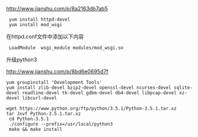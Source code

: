 http://www.jianshu.com/p/8a2163db7ab5

```
 yum install httpd-devel
 yum install mod_wsgi
```
 在httpd.conf文件中添加以下内容
```
 LoadModule  wsgi_module modules/mod_wsgi.so
```

升级python3

http://www.jianshu.com/p/8bd6e0695d7f
```
yum groupinstall 'Development Tools'
yum install zlib-devel bzip2-devel openssl-devel ncurses-devel sqlite-devel readline-devel tk-devel gdbm-devel db4-devel libpcap-devel xz-devel libcurl-devel

wget https://www.python.org/ftp/python/3.5.1/Python-3.5.1.tar.xz
tar Jxvf Python-3.5.1.tar.xz
 cd Python-3.5.1
 ./configure --prefix=/usr/local/python3
 make && make install

```
